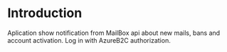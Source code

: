 # Introduction 
Aplication show notification from MailBox api about new mails, bans and account activation. 
Log in with AzureB2C authorization. 
